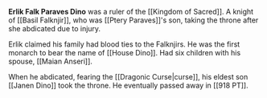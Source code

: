 **Erlik Falk Paraves Dino** was a ruler of the [[Kingdom of Sacred]]. A knight of [[Basil Falknjir]], who was [[Ptery Paraves]]'s son, taking the throne after she abdicated due to injury. 

Erlik claimed his family had blood ties to the Falknjirs. He was the first monarch to bear the name of [[House Dino]]. Had six children with his spouse, [[Maian Anseri]].

When he abdicated, fearing the [[Dragonic Curse|curse]], his eldest son [[Janen Dino]] took the throne. He eventually passed away in [[918 PT]].